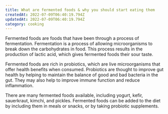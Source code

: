 ```yaml
---
title: What are fermented foods & why you should start eating them
createdAt: 2022-07-09T06:40:19.794Z
updatedAt: 2022-07-09T06:40:19.794Z
category: cooking
---
```


Fermented foods are foods that have been through a process of fermentation. Fermentation is a process of allowing microorganisms to break down the carbohydrates in food. This process results in the production of lactic acid, which gives fermented foods their sour taste.

Fermented foods are rich in probiotics, which are live microorganisms that offer health benefits when consumed. Probiotics are thought to improve gut health by helping to maintain the balance of good and bad bacteria in the gut. They may also help to improve immune function and reduce inflammation.

There are many fermented foods available, including yogurt, kefir, sauerkraut, kimchi, and pickles. Fermented foods can be added to the diet by including them in meals or snacks, or by taking probiotic supplements.
